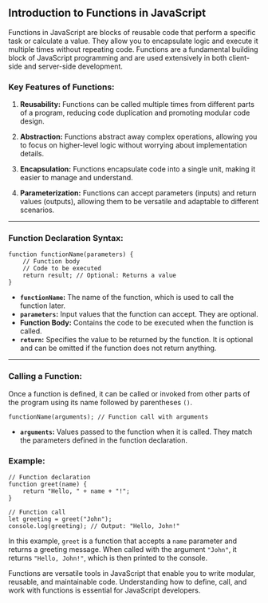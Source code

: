 ## Introduction to Functions in JavaScript

Functions in JavaScript are blocks of reusable code that perform a specific task or calculate a value. They allow you to encapsulate logic and execute it multiple times without repeating code. Functions are a fundamental building block of JavaScript programming and are used extensively in both client-side and server-side development.

### Key Features of Functions:

1. **Reusability:** Functions can be called multiple times from different parts of a program, reducing code duplication and promoting modular code design.
    
2. **Abstraction:** Functions abstract away complex operations, allowing you to focus on higher-level logic without worrying about implementation details.
    
3. **Encapsulation:** Functions encapsulate code into a single unit, making it easier to manage and understand.
    
4. **Parameterization:** Functions can accept parameters (inputs) and return values (outputs), allowing them to be versatile and adaptable to different scenarios.
    

---
### Function Declaration Syntax:
```
function functionName(parameters) {
    // Function body
    // Code to be executed
    return result; // Optional: Returns a value
}
```

- **`functionName`:** The name of the function, which is used to call the function later.
- **`parameters`:** Input values that the function can accept. They are optional.
- **Function Body:** Contains the code to be executed when the function is called.
- **`return`:** Specifies the value to be returned by the function. It is optional and can be omitted if the function does not return anything.
---
### Calling a Function:

Once a function is defined, it can be called or invoked from other parts of the program using its name followed by parentheses `()`.
```
functionName(arguments); // Function call with arguments
```

- **`arguments`:** Values passed to the function when it is called. They match the parameters defined in the function declaration.

### Example:
```
// Function declaration
function greet(name) {
    return "Hello, " + name + "!";
}

// Function call
let greeting = greet("John");
console.log(greeting); // Output: "Hello, John!"
```
In this example, `greet` is a function that accepts a `name` parameter and returns a greeting message. When called with the argument `"John"`, it returns `"Hello, John!"`, which is then printed to the console.

Functions are versatile tools in JavaScript that enable you to write modular, reusable, and maintainable code. Understanding how to define, call, and work with functions is essential for JavaScript developers.